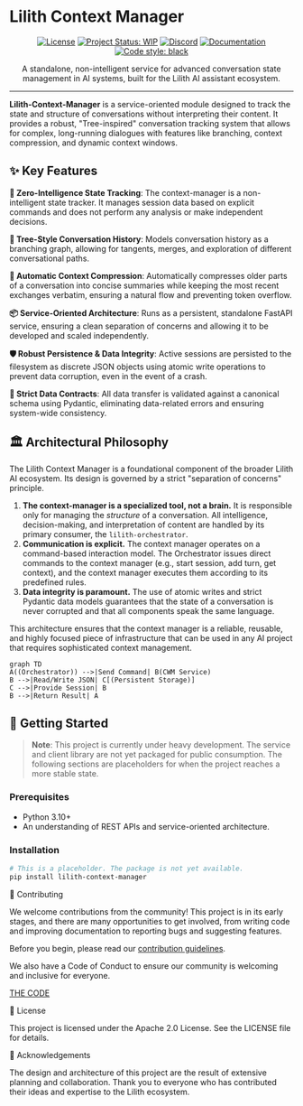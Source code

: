 # Lilith Context Manager

<div align="center">

[![License](https://img.shields.io/badge/License-Apache_2.0-blue.svg)](https://opensource.org/licenses/Apache-2.0)
[![Project Status: WIP](https://img.shields.io/badge/status-work_in_progress-yellow.svg)](#)
[![Discord](https://img.shields.io/badge/discord-join_chat-7289DA.svg?style=flat&logo=discord)](https://discord.gg/your-discord-invite-link)
[![Documentation](https://img.shields.io/badge/documentation-in_progress-orange.svg)](#)
[![Code style: black](https://img.shields.io/badge/code%20style-black-000000.svg)](https://github.com/psf/black)

A standalone, non-intelligent service for advanced conversation state management in AI systems, built for the Lilith AI assistant ecosystem.

</div>

---

**Lilith-Context-Manager** is a service-oriented module designed to track the state and structure of conversations without interpreting their content.  It provides a robust, "Tree-inspired" conversation tracking system that allows for complex, long-running dialogues with features like branching, context compression, and dynamic context windows. 



## ✨ Key Features

**🧠 Zero-Intelligence State Tracking**: The context-manager is a non-intelligent state tracker. It manages session data based on explicit commands and does not perform any analysis or make independent decisions. 

**🌳 Tree-Style Conversation History**: Models conversation history as a branching graph, allowing for tangents, merges, and exploration of different conversational paths. 

**📜 Automatic Context Compression**: Automatically compresses older parts of a conversation into concise summaries while keeping the most recent exchanges verbatim, ensuring a natural flow and preventing token overflow. 

**📦 Service-Oriented Architecture**: Runs as a persistent, standalone FastAPI service, ensuring a clean separation of concerns and allowing it to be developed and scaled independently. 

**🛡️ Robust Persistence & Data Integrity**: Active sessions are persisted to the filesystem as discrete JSON objects using atomic write operations to prevent data corruption, even in the event of a crash. 

**🤝 Strict Data Contracts**: All data transfer is validated against a canonical schema using Pydantic, eliminating data-related errors and ensuring system-wide consistency. 



## 🏛️ Architectural Philosophy

The Lilith Context Manager is a foundational component of the broader Lilith AI ecosystem. Its design is governed by a strict "separation of concerns" principle. 

1.  **The context-manager is a specialized tool, not a brain.** It is responsible only for managing the *structure* of a conversation.  All intelligence, decision-making, and interpretation of content are handled by its primary consumer, the `lilith-orchestrator`. 
2.  **Communication is explicit.** The context manager operates on a command-based interaction model.  The Orchestrator issues direct commands to the context manager (e.g., start session, add turn, get context), and the context manager executes them according to its predefined rules. 
3.  **Data integrity is paramount.** The use of atomic writes and strict Pydantic data models guarantees that the state of a conversation is never corrupted and that all components speak the same language. 

This architecture ensures that the context manager is a reliable, reusable, and highly focused piece of infrastructure that can be used in any AI project that requires sophisticated context management.


```mermaid
graph TD
A((Orchestrator)) -->|Send Command| B(CWM Service)
B -->|Read/Write JSON| C[(Persistent Storage)]
C -->|Provide Session| B
B -->|Return Result| A
```


## 🚀 Getting Started

> **Note**: This project is currently under heavy development. The service and client library are not yet packaged for public consumption. The following sections are placeholders for when the project reaches a more stable state.


### Prerequisites

* Python 3.10+
* An understanding of REST APIs and service-oriented architecture.


### Installation

```bash
# This is a placeholder. The package is not yet available.
pip install lilith-context-manager
```


🤝 Contributing

We welcome contributions from the community! This project is in its early stages, and there are many opportunities to get involved, from writing code and improving documentation to reporting bugs and suggesting features.

Before you begin, please read our [contribution guidelines](./.github/CONTRIBUTING.md).

We also have a Code of Conduct to ensure our community is welcoming and inclusive for everyone.

[THE CODE](./.github/CODE_OF_CONDUCT.md)


📜 License

This project is licensed under the Apache 2.0 License. See the LICENSE file for details.


🙏 Acknowledgements

The design and architecture of this project are the result of extensive planning and collaboration. Thank you to everyone who has contributed their ideas and expertise to the Lilith ecosystem.